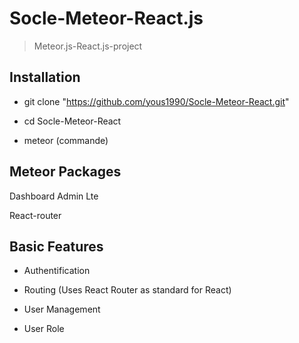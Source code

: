 # Socle-Meteor-React.js

>Meteor.js-React.js-project

## Installation
* git clone "https://github.com/yous1990/Socle-Meteor-React.git"

* cd Socle-Meteor-React

* meteor (commande)


## Meteor Packages

Dashboard Admin Lte

React-router

## Basic Features

* Authentification

* Routing (Uses React Router as standard for React)

* User Management 

* User Role


